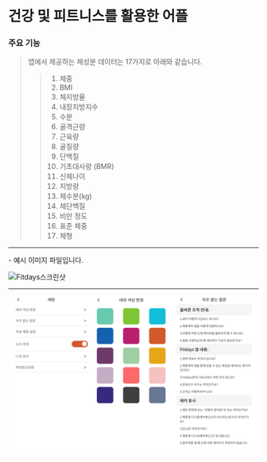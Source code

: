 # 건강 및 피트니스를 활용한 어플

### 주요 기능

> 앱에서 제공하는 체성분 데이터는 17가지로 아래와 같습니다.
>> 1. 체중
>> 2. BMI
>> 3. 체지방율
>> 4. 내장지방지수
>> 5. 수분
>> 6. 골격근량
>> 7. 근육량
>> 8. 골질량
>> 9. 단백질
>> 10. 기초대사량 (BMR)
>> 11. 신체나이
>> 12. 지방량
>> 13. 체수분(kg)
>> 14. 체단백질
>> 15. 비만 정도
>> 16. 표준 체중
>> 17. 체형

<hr/>
- 예시 이미지 파일입니다.   

![Fitdays스크린샷](https://user-images.githubusercontent.com/52237567/89751609-c685c480-db0b-11ea-82e7-d215e2c8935a.jpg)


---------------------------------------------------------------------


![Fitdays스크린샷2](./assets/image/Fitdays스크린샷2.jpg)





